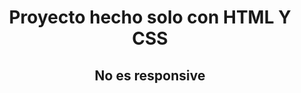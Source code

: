 
<h1 align="center"> Proyecto hecho solo con HTML Y CSS </h1>

 <h2 align="center"> No es responsive</h2>
